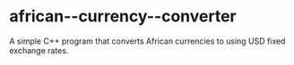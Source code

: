 # african--currency--converter
A simple C++ program that converts African currencies to using USD fixed exchange rates.  
